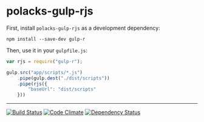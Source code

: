 # polacks-gulp-rjs

First, install `polacks-gulp-rjs` as a development dependency:

```shell
npm install --save-dev gulp-r
```

Then, use it in your `gulpfile.js`:

```javascript
var rjs = require("gulp-r");

gulp.src("app/scripts/*.js")
    .pipe(gulp.dest("./dist/scripts"))
    .pipe(rjs({
        "baseUrl": "dist/scripts"
    }))
```

---

[![Build Status](https://travis-ci.org/polacks/polacks-gulp-rjs.svg?branch=master)](https://travis-ci.org/polacks/polacks-gulp-rjs)
[![Code Climate](https://codeclimate.com/github/polacks/polacks-gulp-rjs.png)](https://codeclimate.com/github/polacks/polacks-gulp-rjs)
[![Dependency Status](https://david-dm.org/polacks/polacks-gulp-rjs.svg)](https://david-dm.org/polacks/polacks-gulp-rjs)
